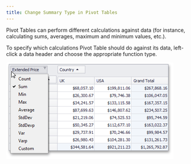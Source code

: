 ```yaml
---
title: Change Summary Type in Pivot Tables
---
```

Pivot Tables can perform different calculations against data (for instance, calculating sums, averages, maximum and minimum values, etc.).

To specify which calculations Pivot Table should do against its data, left-click a data header and choose the appropriate function type.

![EU_XtraPivotGrid_SummaryChanging](../../../images/Img13514.png)